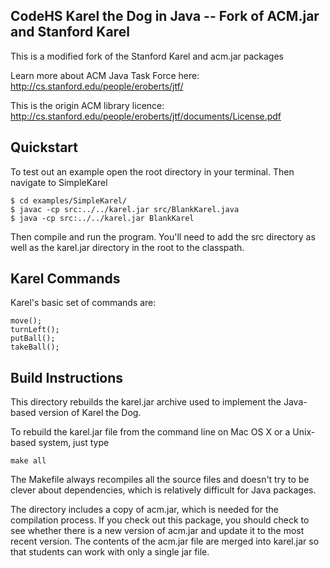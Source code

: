 ## CodeHS Karel the Dog in Java -- Fork of ACM.jar and Stanford Karel

This is a modified fork of the Stanford Karel and acm.jar packages

Learn more about ACM Java Task Force here: http://cs.stanford.edu/people/eroberts/jtf/

This is the origin ACM library licence: http://cs.stanford.edu/people/eroberts/jtf/documents/License.pdf

## Quickstart

To test out an example open the root directory in your terminal. Then navigate to SimpleKarel

    $ cd examples/SimpleKarel/
    $ javac -cp src:../../karel.jar src/BlankKarel.java
    $ java -cp src:../../karel.jar BlankKarel

Then compile and run the program. You'll need to add the src directory as well as the karel.jar directory
in the root to the classpath.

## Karel Commands

Karel's basic set of commands are:

    move();
    turnLeft();
    putBall();
    takeBall();

## Build Instructions

This directory rebuilds the karel.jar archive used to
implement the Java-based version of Karel the Dog.

To rebuild the karel.jar file from the command line on
Mac OS X or a Unix-based system, just type

    make all

The Makefile always recompiles all the source files and
doesn't try to be clever about dependencies, which is
relatively difficult for Java packages.

The directory includes a copy of acm.jar, which is
needed for the compilation process.  If you check out this
package, you should check to see whether there is a new
version of acm.jar and update it to the most recent version.
The contents of the acm.jar file are merged into karel.jar
so that students can work with only a single jar file.
